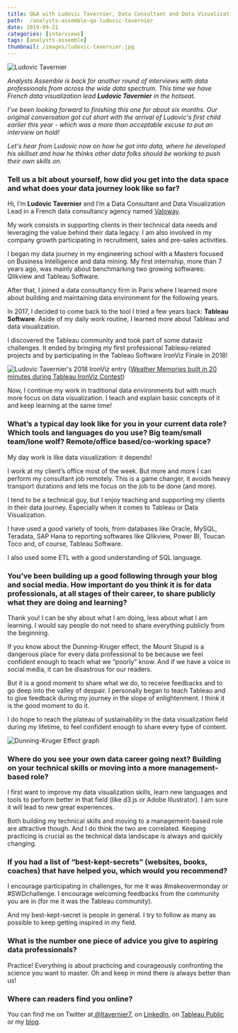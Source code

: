 ```yaml
---
title: Q&A with Ludovic Tavernier, Data Consultant and Data Visualization Lead
path:  /analysts-assemble-qa-ludovic-tavernier
date: 2019-09-21
categories: [interviews]
tags: [analysts-assemble]
thumbnail: /images/ludovic-tavernier.jpg
---
```

![Ludovic Tavernier](/images/ludovic-tavernier.jpg)

_Analysts Assemble is back for another round of interviews with data professionals from across the wide data spectrum. This time we have French data visualization lead **Ludovic Tavernier** in the hotseat._

*I've been looking forward to finishing this one for about six months. Our original conversation got cut short with 
the arrival of Ludovic's first child earlier this year - which was a more than acceptable excuse to put an interview on hold!*

*Let's hear from Ludovic now on how he got into data, where he developed his skillset and how he thinks 
other data folks should be working to push their own skills on.*

### Tell us a bit about yourself, how did you get into the data space and what does your data journey look like so far?

Hi, I’m **Ludovic Tavernier** and I’m a Data Consultant and Data Visualization Lead in a French data consultancy agency named [Valoway](https://www.valoway.com/).

My work consists in supporting clients in their technical data needs and leveraging the value behind their data legacy. I am also involved in my company growth participating in recruitment, sales and pre-sales activities.
 
I began my data journey in my engineering school with a Masters focused on Business Intelligence and data mining. My first internship, more than 7 years ago, was mainly about benchmarking two growing softwares: Qlikview and Tableau Software.

After that, I joined a data consultancy firm in Paris where I learned more about building and maintaining data environment for the following years.

In 2017, I decided to come back to the tool I tried a few years back: **Tableau Software**. Aside of my daily work routine, I learned more about Tableau and data visualization.

I discovered the Tableau community and took part of some dataviz challenges. It ended by bringing my first professional Tableau-related projects and by participating in the Tableau Software IronViz Finale in 2018!

![Ludovic Tavernier's 2018 IronViz entry](/images/ludovic-tavernier-ironviz2018.png)
([Weather Memories built in 20 minutes during Tableau IronViz Contest](https://public.tableau.com/views/weathermemories/weathermemories?:embed=y&:display_count=yes&:toolbar=no&:origin=viz_share_link))

 
Now, I continue my work in traditional data environments but with much more focus on data visualization. I teach and explain basic concepts of it and keep learning at the same time!

### What’s a typical day look like for you in your current data role? Which tools and languages do you use? Big team/small team/lone wolf? Remote/office based/co-working space?

My day work is like data visualization: it depends!
 
I work at my client’s office most of the week. But more and more I can perform my consultant job remotely. This is a game changer, it avoids heavy transport durations and lets me focus on the job to be done (and more). 
 
I tend to be a technical guy, but I enjoy teaching and supporting my clients in their data journey. Especially when it comes to Tableau or Data Visualization.

I have used a good variety of tools, from databases like Oracle, MySQL, Teradata, SAP Hana to reporting softwares like Qlikview, Power BI, Toucan Toco and, of course, Tableau Software.

I also used some ETL with a good understanding of SQL language.

### You've been building up a good following through your blog and social media. How important do you think it is for data professionals, at all stages of their career, to share publicly what they are doing and learning?

Thank you! I can be shy about what I am doing, less about what I am learning. I would say people do not need to share everything publicly from the beginning.

If you know about the Dunning-Kruger effect, the Mount Stupid is a dangerous place for every data professional to be because we feel confident enough to teach what we “poorly” know. And if we have a voice in social media, it can be disastrous for our readers.

But it is a good moment to share what we do, to receive feedbacks and to go deep into the valley of despair. I personally began to teach Tableau and to give feedback during my journey in the slope of enlightenment. I think it is the good moment to do it.

I do hope to reach the plateau of sustainability in the data visualization field during my lifetime, to feel confident enough to share every type of content.

![Dunning-Kruger Effect graph](/images/dunning-kruger-effect.jpg)

### Where do you see your own data career going next? Building on your technical skills or moving into a more management-based role?

I first want to improve my data visualization skills, learn new languages and tools to perform better in that field (like d3.js or Adobe Illustrator). I am sure it will lead to new great experiences.
 
Both building my technical skills and moving to a management-based role are attractive though. And I do think the two are correlated. Keeping practicing is crucial as the technical data landscape is always and quickly changing.

### If you had a list of “best-kept-secrets” (websites, books, coaches) that have helped you, which would you recommend?

I encourage participating in challenges, for me it was #makeovermonday or #SWDchallenge. I encourage welcoming feedbacks from the community you are in (for me it was the Tableau community).

And my best-kept-secret is people in general. I try to follow as many as possible to keep getting inspired in my field.

### What is the number one piece of advice you give to aspiring data professionals?

Practice! Everything is about practicing and courageously confronting the science you want to master. Oh and keep in mind there is always better than us!

### Where can readers find you online?

You can find me on Twitter at[ @ltavernier7](https://twitter.com/ltavernier7), on [LinkedIn](https://www.linkedin.com/in/ludovic-tavernier/), on [Tableau Public](https://public.tableau.com/profile/ludovic.tavernier#!/) or my [blog](https://greatified.com/).